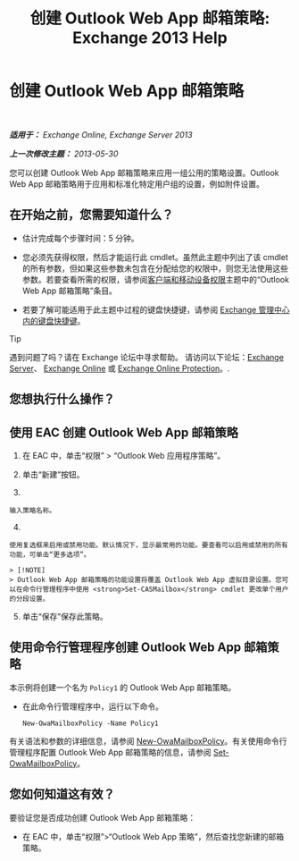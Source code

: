 ﻿---
title: '创建 Outlook Web App 邮箱策略: Exchange 2013 Help'
TOCTitle: 创建 Outlook Web App 邮箱策略
ms:assetid: 347207fa-cfb7-40a6-b19a-831dcdb54ad5
ms:mtpsurl: https://technet.microsoft.com/zh-cn/library/Dd335191(v=EXCHG.150)
ms:contentKeyID: 50490184
ms.date: 01/11/2018
mtps_version: v=EXCHG.150
ms.translationtype: HT
---

# 创建 Outlook Web App 邮箱策略

 

_**适用于：** Exchange Online, Exchange Server 2013_

_**上一次修改主题：** 2013-05-30_

您可以创建 Outlook Web App 邮箱策略来应用一组公用的策略设置。Outlook Web App 邮箱策略用于应用和标准化特定用户组的设置，例如附件设置。

## 在开始之前，您需要知道什么？

  - 估计完成每个步骤时间：5 分钟。

  - 您必须先获得权限，然后才能运行此 cmdlet。虽然此主题中列出了该 cmdlet 的所有参数，但如果这些参数未包含在分配给您的权限中，则您无法使用这些参数。若要查看所需的权限，请参阅[客户端和移动设备权限](clients-and-mobile-devices-permissions-exchange-2013-help.md)主题中的“Outlook Web App 邮箱策略”条目。

  - 若要了解可能适用于此主题中过程的键盘快捷键，请参阅 [Exchange 管理中心内的键盘快捷键](keyboard-shortcuts-in-the-exchange-admin-center-exchange-online-protection-help.md)。

> [!tip]
> 遇到问题了吗？请在 Exchange 论坛中寻求帮助。 请访问以下论坛：<a href="https://go.microsoft.com/fwlink/p/?linkid=60612">Exchange Server</a>、 <a href="https://go.microsoft.com/fwlink/p/?linkid=267542">Exchange Online</a> 或 <a href="https://go.microsoft.com/fwlink/p/?linkid=285351">Exchange Online Protection</a>。.


## 您想执行什么操作？

## 使用 EAC 创建 Outlook Web App 邮箱策略

1.  在 EAC 中，单击“权限” \> “Outlook Web 应用程序策略”。

2.  单击“新建”按钮。

3.  
    
    输入策略名称。

4.  
    
    使用复选框来启用或禁用功能。默认情况下，显示最常用的功能。要查看可以启用或禁用的所有功能，可单击“更多选项”。
    
    > [!NOTE]
    > Outlook Web App 邮箱策略的功能设置将覆盖 Outlook Web App 虚拟目录设置。您可以在命令行管理程序中使用 <strong>Set-CASMailbox</strong> cmdlet 更改单个用户的分段设置。


5.  单击“保存”保存此策略。

## 使用命令行管理程序创建 Outlook Web App 邮箱策略

本示例将创建一个名为 `Policy1` 的 Outlook Web App 邮箱策略。

  - 在此命令行管理程序中，运行以下命令。
    
        New-OwaMailboxPolicy -Name Policy1

有关语法和参数的详细信息，请参阅 [New-OwaMailboxPolicy](https://technet.microsoft.com/zh-cn/library/dd351067\(v=exchg.150\))。有关使用命令行管理程序配置 Outlook Web App 邮箱策略的信息，请参阅 [Set-OwaMailboxPolicy](https://technet.microsoft.com/zh-cn/library/dd297989\(v=exchg.150\))。

## 您如何知道这有效？

要验证您是否成功创建 Outlook Web App 邮箱策略：

  - 在 EAC 中，单击“权限”\>“Outlook Web App 策略”，然后查找您新建的邮箱策略。

